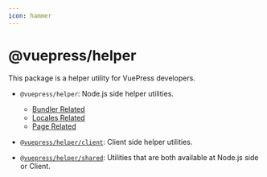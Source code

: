```yaml
---
icon: hammer
---
```


# @vuepress/helper

<NpmBadge package="@vuepress/helper" />

This package is a helper utility for VuePress developers.

- `@vuepress/helper`: Node.js side helper utilities.

  - [Bundler Related](node/bundler.md)
  - [Locales Related](node/locales.md)
  - [Page Related](node/page.md)

- [`@vuepress/helper/client`](client.md): Client side helper utilities.
- [`@vuepress/helper/shared`](shared.md): Utilities that are both available at Node.js side or Client.
